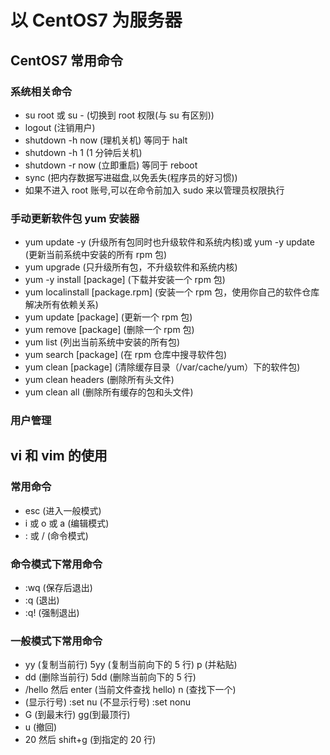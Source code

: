 # 以 CentOS7 为服务器

## CentOS7 常用命令

### 系统相关命令

- su root 或 su - (切换到 root 权限(与 su 有区别))
- logout (注销用户)
- shutdown -h now (理机关机) 等同于 halt
- shutdown -h 1 (1 分钟后关机)
- shutdown -r now (立即重启) 等同于 reboot
- sync (把内存数据写进磁盘,以免丢失(程序员的好习惯))
- 如果不进入 root 账号,可以在命令前加入 sudo 来以管理员权限执行

### 手动更新软件包 yum 安装器

- yum update -y (升级所有包同时也升级软件和系统内核)或 yum -y update (更新当前系统中安装的所有 rpm 包)
- yum upgrade (只升级所有包，不升级软件和系统内核)
- yum -y install [package] (下载并安装一个 rpm 包)
- yum localinstall [package.rpm] (安装一个 rpm 包，使用你自己的软件仓库解决所有依赖关系)
- yum update [package] (更新一个 rpm 包)
- yum remove [package] (删除一个 rpm 包)
- yum list (列出当前系统中安装的所有包)
- yum search [package] (在 rpm 仓库中搜寻软件包)
- yum clean [package] (清除缓存目录（/var/cache/yum）下的软件包)
- yum clean headers (删除所有头文件)
- yum clean all (删除所有缓存的包和头文件)

### 用户管理

## vi 和 vim 的使用

### 常用命令

- esc (进入一般模式)
- i 或 o 或 a (编辑模式)
- : 或 / (命令模式)

### 命令模式下常用命令

- :wq (保存后退出)
- :q (退出)
- :q! (强制退出)

### 一般模式下常用命令

- yy (复制当前行) 5yy (复制当前向下的 5 行) p (并粘贴)
- dd (删除当前行) 5dd (删除当前向下的 5 行)
- /hello 然后 enter (当前文件查找 hello) n (查找下一个)
- (显示行号) :set nu (不显示行号) :set nonu
- G (到最末行) gg(到最顶行)
- u (撤回)
- 20 然后 shift+g (到指定的 20 行)
